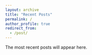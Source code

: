 ```yaml
---
layout: archive
title: "Recent Posts"
permalink: /
author_profile: true
redirect_from:
  - /post/
---
```

 
The most recent posts will appear here.
